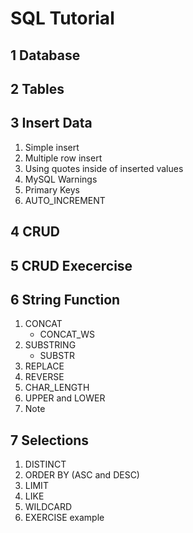 # SQL Tutorial

## 1 Database

## 2 Tables

## 3 Insert Data
1) Simple insert  
2) Multiple row insert
3) Using quotes inside of inserted values
4) MySQL Warnings
5) Primary Keys
6) AUTO_INCREMENT

## 4 CRUD

## 5 CRUD Execercise

## 6 String Function
1) CONCAT
	- CONCAT_WS
2) SUBSTRING
	- SUBSTR
3) REPLACE
4) REVERSE
5) CHAR_LENGTH
6) UPPER and LOWER
7) Note

## 7 Selections
1) DISTINCT
2) ORDER BY (ASC and DESC)
3) LIMIT
4) LIKE
5) WILDCARD
6) EXERCISE example
